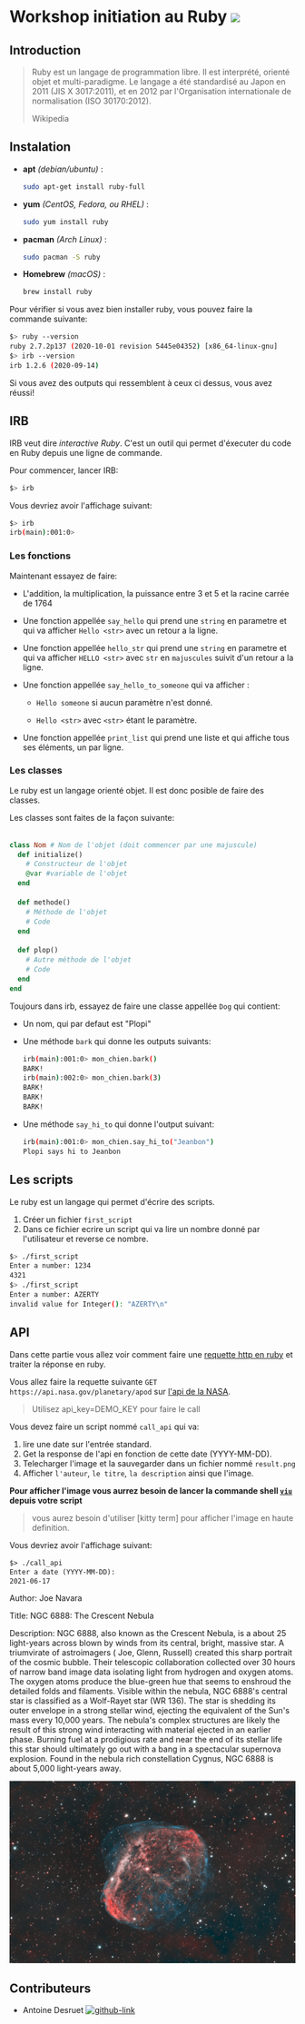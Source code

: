 # Workshop initiation au Ruby ![](https://img.shields.io/badge/Ruby-CC342D?style=for-the-badge&logo=ruby&logoColor=white)

## Introduction

>Ruby est un langage de programmation libre. Il est interprété, orienté objet et multi-paradigme. Le langage a été standardisé au Japon en 2011 (JIS X 3017:2011), et en 2012 par l'Organisation internationale de normalisation (ISO 30170:2012).
>
> Wikipedia

## Instalation

* __apt__ _(debian/ubuntu)_ :

    ```sh
    sudo apt-get install ruby-full
    ```

* __yum__ _(CentOS, Fedora, ou RHEL)_ :

    ```sh
    sudo yum install ruby
    ```

* __pacman__ _(Arch Linux)_ :

    ```sh
    sudo pacman -S ruby
    ```

* __Homebrew__ _(macOS)_ :

    ```sh
    brew install ruby
    ```

Pour vérifier si vous avez bien installer ruby, vous pouvez faire la commande suivante:

```sh
$> ruby --version
ruby 2.7.2p137 (2020-10-01 revision 5445e04352) [x86_64-linux-gnu]
$> irb --version
irb 1.2.6 (2020-09-14)
```

Si vous avez des outputs qui ressemblent à ceux ci dessus, vous avez réussi!

## IRB

IRB veut dire _interactive Ruby_. C'est un outil qui permet d'éxecuter du code en Ruby depuis une ligne de commande.

Pour commencer, lancer IRB:

```sh
$> irb
```

Vous devriez avoir l'affichage suivant:

```sh
$> irb
irb(main):001:0>
```

### Les fonctions

Maintenant essayez de faire:

* L'addition, la multiplication, la puissance entre 3 et 5 et la racine carrée de 1764

* Une fonction appellée `say_hello` qui prend une `string` en parametre et qui va afficher `Hello <str>` avec un retour
  a la ligne.

* Une fonction appellée `hello_str` qui prend une `string` en parametre et qui va afficher `HELLO <str>` avec `str` en `majuscules`
  suivit d'un retour a la ligne.

* Une fonction appellée `say_hello_to_someone` qui va afficher :

    * `Hello someone` si aucun paramètre n'est donné.

    * `Hello <str>` avec `<str>` étant le paramètre.

* Une fonction appellée `print_list` qui prend une liste et qui affiche tous ses éléments, un par ligne.

### Les classes

Le ruby est un langage orienté objet. Il est donc posible de faire des classes.

Les classes sont faites de la façon suivante:

```rb

class Nom # Nom de l'objet (doit commencer par une majuscule)
  def initialize()
    # Constructeur de l'objet
    @var #variable de l'objet
  end

  def methode()
    # Méthode de l'objet
    # Code
  end

  def plop()
    # Autre méthode de l'objet
    # Code
  end
end
```

Toujours dans irb, essayez de faire une classe appellée `Dog` qui contient:

* Un nom, qui par defaut est "Plopi"

* Une méthode `bark` qui donne les outputs suivants:

    ```sh
    irb(main):001:0> mon_chien.bark()
    BARK!
    irb(main):002:0> mon_chien.bark(3)
    BARK!
    BARK!
    BARK!
    ```

* Une méthode `say_hi_to` qui donne l'output suivant:

    ```sh
    irb(main):001:0> mon_chien.say_hi_to("Jeanbon")
    Plopi says hi to Jeanbon
    ```

## Les scripts

Le ruby est un langage qui permet d'écrire des scripts.

1) Créer un fichier `first_script`
2) Dans ce fichier ecrire un script qui va lire un nombre donné par l'utilisateur et reverse ce nombre.

```sh
$> ./first_script
Enter a number: 1234
4321
$> ./first_script
Enter a number: AZERTY
invalid value for Integer(): "AZERTY\n"
```

## API

Dans cette partie vous allez voir comment faire une [requette http en ruby](https://ruby-doc.org/stdlib-2.6.5/libdoc/net/http/rdoc/Net/HTTP.html) et traiter la réponse en ruby.

Vous allez faire la requette suivante `GET https://api.nasa.gov/planetary/apod` sur [l'api de la NASA](https://api.nasa.gov/).

>Utilisez api_key=DEMO_KEY pour faire le call

Vous devez faire un script nommé `call_api` qui va:

1) lire une date sur l'entrée standard.
2) Get la response de l'api en fonction de cette date (YYYY-MM-DD).
3) Telecharger l'image et la sauvegarder dans un fichier nommé `result.png`
4) Afficher `l'auteur`, `le titre`, `la description` ainsi que l'image.


**Pour afficher l'image vous aurrez besoin de lancer la commande shell [`viu`](https://github.com/atanunq/viu) depuis votre script**

> vous aurez besoin d'utiliser [kitty term] pour afficher l'image en haute definition.

Vous devriez avoir l'affichage suivant:

```shell
$> ./call_api
Enter a date (YYYY-MM-DD):
2021-06-17
```

Author:
Joe Navara

Title:
NGC 6888: The Crescent Nebula

Description:
NGC 6888, also known as the Crescent Nebula, is a about 25 light-years across blown by winds from its central, bright, massive star. A triumvirate of astroimagers ( Joe, Glenn, Russell) created this sharp portrait of the cosmic bubble. Their telescopic collaboration collected over 30 hours of narrow band image data isolating light from hydrogen and oxygen atoms. The oxygen atoms produce the blue-green hue that seems to enshroud the detailed folds and filaments. Visible within the nebula, NGC 6888's central star is classified as a Wolf-Rayet star (WR 136). The star is shedding its outer envelope in a strong stellar wind, ejecting the equivalent of the Sun's mass every 10,000 years.  The nebula's complex structures are likely the result of this strong wind interacting with material ejected in an earlier phase. Burning fuel at a prodigious rate and near the end of its stellar life this star should ultimately go out with a bang in a spectacular supernova explosion. Found in the nebula rich constellation Cygnus, NGC 6888 is about 5,000 light-years away.

<p align="center">
  <img src=".resources/example.png">
</p>

## Contributeurs

- Antoine Desruet [![github-link][github-logo]](https://github.com/antwxne)


<!-- Markdown link & img definition's -->

[Github-logo]: https://img.shields.io/badge/GitHub-100000?style=for-the-badge&logo=github&logoColor=white